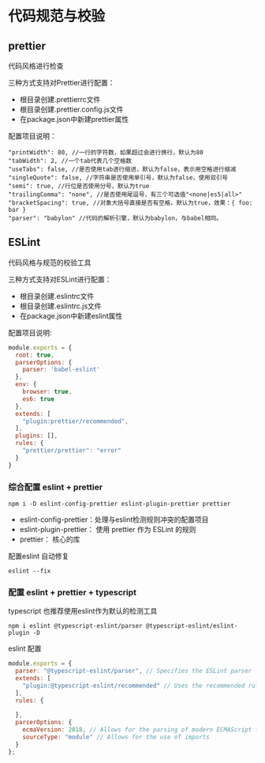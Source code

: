 # 代码规范与校验

## prettier

代码风格进行检查

三种方式支持对Prettier进行配置：

+ 根目录创建.prettierrc文件
+ 根目录创建.prettier.config.js文件
+ 在package.json中新建prettier属性

配置项目说明：

```.
"printWidth": 80, //一行的字符数，如果超过会进行换行，默认为80
"tabWidth": 2, //一个tab代表几个空格数
"useTabs": false, //是否使用tab进行缩进，默认为false，表示用空格进行缩减
"singleQuote": false, //字符串是否使用单引号，默认为false，使用双引号
"semi": true, //行位是否使用分号，默认为true
"trailingComma": "none", //是否使用尾逗号，有三个可选值"<none|es5|all>"
"bracketSpacing": true, //对象大括号直接是否有空格，默认为true，效果：{ foo: bar }
"parser": "babylon" //代码的解析引擎，默认为babylon，与babel相同。
```

## ESLint

代码风格与规范的校验工具

三种方式支持对ESLint进行配置：

+ 根目录创建.eslintrc文件
+ 根目录创建.eslintrc.js文件
+ 在package.json中新建eslint属性

配置项目说明:

```js
module.exports = {
  root: true,
  parserOptions: {
    parser: 'babel-eslint'
  },
  env: {
    browser: true,
    es6: true
  },
  extends: [
    "plugin:prettier/recommended",
  ],
  plugins: [],
  rules: {
    "prettier/prettier": "error"
  }
}
```

### 综合配置 eslint + prettier

```.
npm i -D eslint-config-prettier eslint-plugin-prettier prettier
```

+ eslint-config-prettier：处理与eslint检测规则冲突的配置项目 
+ eslint-plugin-prettier： 使用 prettier 作为 ESLint 的规则
+ prettier： 核心的库

配置eslint 自动修复

```.
eslint --fix
```

### 配置 eslint + prettier + typescript

typescript 也推荐使用eslint作为默认的检测工具

```.
npm i eslint @typescript-eslint/parser @typescript-eslint/eslint-plugin -D
```

eslint 配置

```js
module.exports = {
  parser: "@typescript-eslint/parser", // Specifies the ESLint parser
  extends: [
    "plugin:@typescript-eslint/recommended" // Uses the recommended rules from the @typescript-eslint/eslint-plugin
  ],
  rules: {
  
  },
  parserOptions: {
    ecmaVersion: 2018, // Allows for the parsing of modern ECMAScript features
    sourceType: "module" // Allows for the use of imports
  }
};
```
